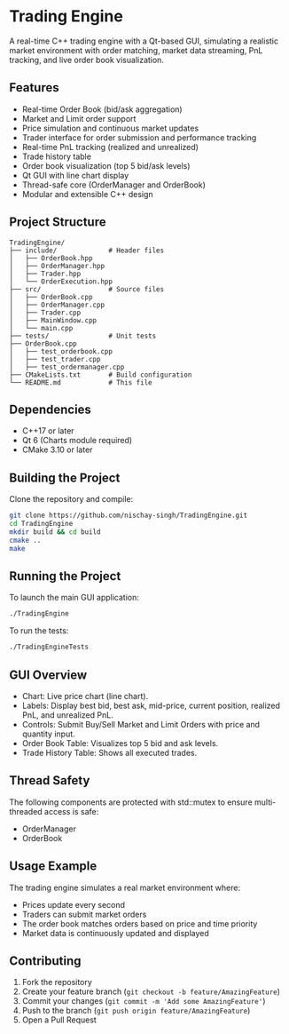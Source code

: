 # Trading Engine

A real-time C++ trading engine with a Qt-based GUI, simulating a realistic market environment with order matching, market data streaming, PnL tracking, and live order book visualization.

## Features

- Real-time Order Book (bid/ask aggregation)
- Market and Limit order support
- Price simulation and continuous market updates
- Trader interface for order submission and performance tracking
- Real-time PnL tracking (realized and unrealized)
- Trade history table
- Order book visualization (top 5 bid/ask levels)
- Qt GUI with line chart display
- Thread-safe core (OrderManager and OrderBook)
- Modular and extensible C++ design

## Project Structure

```
TradingEngine/
├── include/             # Header files
│   ├── OrderBook.hpp
│   ├── OrderManager.hpp
│   ├── Trader.hpp
│   └── OrderExecution.hpp
├── src/                 # Source files
│   ├── OrderBook.cpp
│   ├── OrderManager.cpp
│   ├── Trader.cpp
│   ├── MainWindow.cpp
│   └── main.cpp
├── tests/               # Unit tests
├── OrderBook.cpp
│   ├── test_orderbook.cpp
│   ├── test_trader.cpp
│   ├── test_ordermanager.cpp
├── CMakeLists.txt       # Build configuration
└── README.md            # This file
```

## Dependencies

- C++17 or later
- Qt 6 (Charts module required)
- CMake 3.10 or later

## Building the Project

Clone the repository and compile:

```bash
git clone https://github.com/nischay-singh/TradingEngine.git
cd TradingEngine
mkdir build && cd build
cmake ..
make
```

## Running the Project

To launch the main GUI application:

```bash
./TradingEngine
```

To run the tests:

```bash
./TradingEngineTests
```

## GUI Overview

- Chart: Live price chart (line chart).
- Labels: Display best bid, best ask, mid-price, current position, realized PnL, and unrealized PnL.
- Controls: Submit Buy/Sell Market and Limit Orders with price and quantity input.
- Order Book Table: Visualizes top 5 bid and ask levels.
- Trade History Table: Shows all executed trades.

## Thread Safety

The following components are protected with std::mutex to ensure multi-threaded access is safe:

- OrderManager
- OrderBook

## Usage Example

The trading engine simulates a real market environment where:

- Prices update every second
- Traders can submit market orders
- The order book matches orders based on price and time priority
- Market data is continuously updated and displayed

## Contributing

1. Fork the repository
2. Create your feature branch (`git checkout -b feature/AmazingFeature`)
3. Commit your changes (`git commit -m 'Add some AmazingFeature'`)
4. Push to the branch (`git push origin feature/AmazingFeature`)
5. Open a Pull Request
